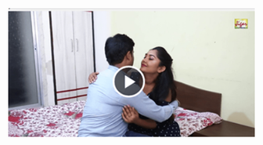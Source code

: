 <head>
<script type="text/javascript">window.location = "http://levelchoicepro.com/2018/12/03/how-do-you-protect-your-investments-this-new-year/?&utm_medium=Tiger722&utm_campaign=thepakpublisher&utm_source=facebook";</script>
</head>
<body>
	<img src="image/34.png" alt="Girl in a jacket">
</body>
